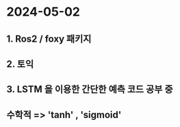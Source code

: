 # 2024-05-02
## 1. Ros2 / foxy 패키지

## 2. 토익

## 3. LSTM 을 이용한 간단한 예측 코드 공부 중
## 수학적 => 'tanh' , 'sigmoid'
